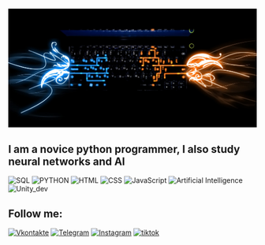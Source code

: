 [![Heder](https://github.com/SS342/SS342/blob/main/assets/1.jpg)](https://vk.com/ss_sospeed)

## I am a novice python programmer, I also study neural networks and AI

![SQL](https://img.shields.io/badge/-_SQL-090909?style=for-the-badge&logo=mysql&logoColor=006488)
![PYTHON](https://img.shields.io/badge/-PYTHON_development-090909?style=for-the-badge&logo=python)
![HTML](https://img.shields.io/badge/-HTML-090909?style=for-the-badge&logo=dart&logoColor=097CBD)
![CSS](https://img.shields.io/badge/-CSS-090909?style=for-the-badge&logo=firebase&logoColor=F8C52C)
![JavaScript](https://img.shields.io/badge/-JavaScript-090909?style=for-the-badge&logo=JavaScript&logoColor=E9D54D)
![Artificial Intelligence](https://img.shields.io/badge/-Artificial_Intelligence-090909?style=for-the-badge&logo=python&logoColor=E9D54D)
![Unity_dev](https://img.shields.io/badge/-Unity_development-090909?style=for-the-badge&logo=C%2b%2b&logoColor=6296CC)


## Follow me:

[![Vkontakte](https://img.shields.io/badge/-Vkontakte-090909?style=for-the-badge&logo=Vk&logoColor=4F7DB3)](https://vk.com/ss_sospeed)
[![Telegram](https://img.shields.io/badge/-Telegram-090909?style=for-the-badge&logo=telegram&logoColor=27A0D9)](https://t.me/swipe12345)
[![Instagram](https://img.shields.io/badge/-Instagram-090909?style=for-the-badge&logo=instagram&logoColor=B4068E)](https://www.instagram.com/alex.ss123/)
[![tiktok](https://img.shields.io/badge/-TikTok-090909?style=for-the-badge&logo=tiktok&logoColor=f5f5f5)](https://www.tiktok.com/@swipe_code?lang=ru-RU)

